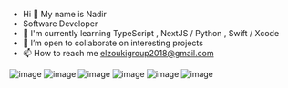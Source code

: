 - Hi 👋 My name is Nadir 
- Software Developer
- 🧠 I'm currently learning TypeScript , NextJS / Python , Swift / Xcode
- 🤝 I’m open to collaborate on interesting projects
- 📫 How to reach me elzoukigroup2018@gmail.com 


![image](https://user-images.githubusercontent.com/105569840/208226234-1f461b3f-efbb-4db1-9171-6e5cd618dad1.png)     ![image](https://user-images.githubusercontent.com/105569840/208226259-65bbb7bf-ccef-411b-89f3-ff7cd300d5b0.png)   ![image](https://user-images.githubusercontent.com/105569840/208226344-d960ba0f-7344-4da5-9817-e08e0bcccd7f.png)   ![image](https://user-images.githubusercontent.com/105569840/208226365-09632bf9-4e60-46ae-b426-779c8c07c42d.png)  ![image](https://user-images.githubusercontent.com/105569840/208226470-ce6e0f2c-71b8-43a3-919c-16797564e91f.png)   ![image](https://user-images.githubusercontent.com/105569840/208226514-3e59820e-948e-4465-9417-2636a701fe46.png)






   
<!---
Nelzouki22/Nelzouki22 is a ✨ special ✨ repository because its `README.md` (this file) appears on your GitHub profile.
You can click the Preview link to take a look at your changes.
--->
